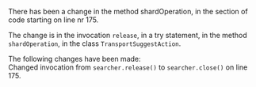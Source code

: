 There has been a change in the method shardOperation, in the section of code starting on line nr 175.
  
The change is in the invocation ```release```, in a try statement, in the method ```shardOperation```, in the class ```TransportSuggestAction```.
  
The following changes have been made:  
Changed invocation from ```searcher.release()``` to ```searcher.close()``` on line 175.  
